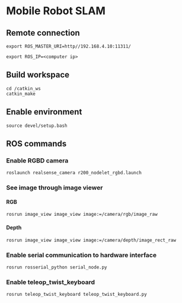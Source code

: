 # Mobile Robot SLAM #

## Remote connection ##

```bash:
export ROS_MASTER_URI=http//192.168.4.10:11311/
```

```bash:
export ROS_IP=<computer ip>
```

## Build workspace ##

```bash:
cd /catkin_ws
catkin_make
```

## Enable environment ##

```bash:
source devel/setup.bash
```

## ROS commands ##

### Enable RGBD camera ###

```bash:
roslaunch realsense_camera r200_nodelet_rgbd.launch
```

### See image through image viewer ###

#### RGB ####

```bash:
rosrun image_view image_view image:=/camera/rgb/image_raw
```

#### Depth ####

```bash:
rosrun image_view image_view image:=/camera/depth/image_rect_raw
```

### Enable serial communication to hardware interface ###

```bash:
rosrun rosserial_python serial_node.py
```

### Enable teleop_twist_keyboard ###

```bash:
rosrun teleop_twist_keyboard teleop_twist_keyboard.py
```
